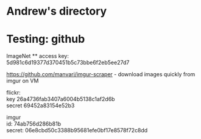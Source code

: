# Andrew's directory
# Testing: github


ImageNet
 ** access key:  
 5d981c6d19377d370451b5c73bbe6f2eb5ee27d7
 
 https://github.com/manvari/imgur-scraper - download images quickly from imgur on VM
 
 
flickr:   
key 26a4736fab3407a6004b5138c1af2d6b  
secret 69452a83154e52b3




imgur  
id: 74ab756d286b81b  
secret: 06e8cbd50c3388b95681efe0bf17e8578f72c8dd
